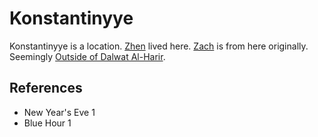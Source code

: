 # Konstantinyye
Konstantinyye is a location. [Zhen](Person/Zhen.md) lived here. [Zach](Person/Zach.md) is from here originally. Seemingly [Outside of Dalwat Al-Harir](Location/Outside%20of%20Dalwat%20Al-Harir.md).

## References
- New Year's Eve 1
- Blue Hour 1
